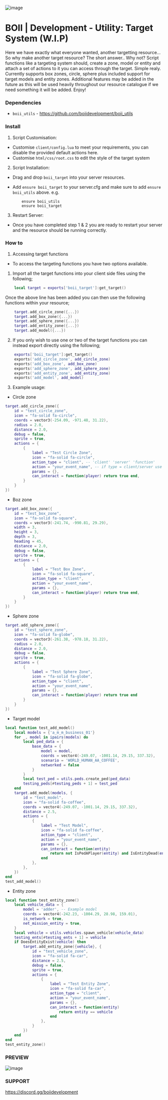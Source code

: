 ![image](https://github.com/boiidevelopment/boii_target/assets/90377400/4bc66bf4-6286-431c-ba78-8942be204f40)

# BOII | Development - Utility: Target System (W.I.P)

Here we have exactly what everyone wanted, another targetting resource...
So why make another target resource? The short answer.. Why not? 
Script functions like a targeting system should, create a zone, model or entity and attach a set of actions to it you can access through the target. Simple realy.
Currently supports box zones, circle, sphere plus included support for target models and entity zones.
Additional features may be added in the future as this will be used heavily throughout our resource catalogue if we need something it will be added.
Enjoy!

### Dependencies

- `boii_utils` - https://github.com/boiidevelopment/boii_utils

### Install 

1. Script Customisation:

- Customise `client/config.lua` to meet your requirements, you can disable the provided default actions here.
- Customise `html/css/root.css` to edit the style of the target system 

2. Script Installation:

- Drag and drop `boii_target` into your server resources.
- Add `ensure boii_target` to your server.cfg and make sure to add `ensure boii_utils` above. e.g.

    ```
        ensure boii_utils
        ensure boii_target
    ```

3. Restart Server:

- Once you have completed step 1 & 2 you are ready to restart your server and the resource should be running correctly.

### How to

1. Accessing target functions

- To access the targeting functions you have two options available. 

1. Import all the target functions into your client side files using the following; 

```lua
    local target = exports['boii_target']:get_target()
``` 

Once the above line has been added you can then use the following functions within your resource; 

```lua
    target.add_circle_zone({...})
    target.add_box_zone({...})
    target.add_sphere_zone({...})
    target.add_entity_zone({...})
    target.add_model({...})
```

2. If you only wish to use one or two of the target functions you can instead export directly using the following; 

```lua
    exports['boii_target']:get_target()
    exports('add_circle_zone', add_circle_zone)
    exports('add_box_zone', add_box_zone)
    exports('add_sphere_zone', add_sphere_zone)
    exports('add_entity_zone', add_entity_zone)
    exports('add_model', add_model)
```

3. Example usage:

- Circle zone

```lua
target.add_circle_zone({
    id = "test_circle_zone",
    icon = "fa-solid fa-circle",
    coords = vector3(-254.09, -971.48, 31.22),
    radius = 2.0,
    distance = 2.0,
    debug = false,
    sprite = true,
    actions = {
        {
            label = "Test Circle Zone",
            icon = "fa-solid fa-circle",
            action_type = "client", -- 'client' 'server' 'function'
            action = "your_event_name", -- if type = client/server use an event here | if type = 'function' use a function e.g. actions = function() ... end
            params = {},
            can_interact = function(player) return true end,
        }
    }
})
```

- Boz zone

```lua
target.add_box_zone({
    id = "test_box_zone",
    icon = "fa-solid fa-square",
    coords = vector3(-241.74, -990.81, 29.29),
    width = 3,
    height = 3,
    depth = 3,
    heading = 45,
    distance = 2.0,
    debug = false,
    sprite = true,
    actions = {
        {
            label = "Test Box Zone",
            icon = "fa-solid fa-square",
            action_type = "client",
            action = "your_event_name",
            params = {},
            can_interact = function(player) return true end,
        }
    }
})
```

- Sphere zone

```lua
target.add_sphere_zone({
    id = "test_sphere_zone",
    icon = "fa-solid fa-globe",
    coords = vector3(-261.38, -978.18, 31.22),
    radius = 2.0,
    distance = 2.0,
    debug = false,
    sprite = true,
    actions = {
        {
            label = "Test Sphere Zone",
            icon = "fa-solid fa-globe",
            action_type = "client",
            action = "your_event_name",
            params = {},
            can_interact = function(player) return true end
        }
    }
})
```

- Target model

```lua
local function test_add_model()
    local models = {'a_m_m_business_01'}
    for _, model in ipairs(models) do
        local ped_data = {
            base_data = {
                model = model,
                coords = vector4(-249.07, -1001.14, 29.15, 337.32),
                scenario = 'WORLD_HUMAN_AA_COFFEE',
                networked = false
            }
        }
        local test_ped = utils.peds.create_ped(ped_data)
        testing_peds[#testing_peds + 1] = test_ped
    end
    target.add_model(models, {
        id = "test_model",
        icon = "fa-solid fa-coffee",
        coords = vector4(-249.07, -1001.14, 29.15, 337.32),
        distance = 2.5,
        actions = {
            {
                label = "Test Model",
                icon = "fa-solid fa-coffee",
                action_type = "client",
                action = "your_event_name",
                params = {},
                can_interact = function(entity)
                    return not IsPedAPlayer(entity) and IsEntityDead(entity)
                end
            },
        },
    })
end
test_add_model()
```

- Entity zone 

```lua
local function test_entity_zone()
    local vehicle_data = {
        model = 'adder', -- Example model
        coords = vector4(-242.23, -1004.29, 28.98, 159.01),
        is_network = true,
        net_mission_entity = true,
    }
    local vehicle = utils.vehicles.spawn_vehicle(vehicle_data)
    testing_ents[#testing_ents + 1] = vehicle
    if DoesEntityExist(vehicle) then
        target.add_entity_zone({vehicle}, {
            id = "test_vehicle_zone",
            icon = "fa-solid fa-car",
            distance = 2.5,
            debug = false,
            sprite = true,
            actions = {
                {
                    label = "Test Entity Zone",
                    icon = "fa-solid fa-car",
                    action_type = "client",
                    action = "your_event_name",
                    params = {},
                    can_interact = function(entity)
                        return entity == vehicle 
                    end
                },
            }
        })
    end
end
test_entity_zone()
```

### PREVIEW
![image](https://github.com/boiidevelopment/boii_target/assets/90377400/05e87368-5ba6-4dd3-8c53-86572b9e1178)


### SUPPORT
https://discord.gg/boiidevelopment
